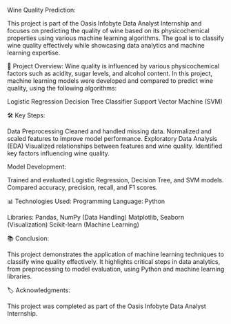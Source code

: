 Wine Quality Prediction:

This project is part of the Oasis Infobyte Data Analyst Internship and focuses on predicting the quality of wine based on its physicochemical properties using various machine learning algorithms. The goal is to classify wine quality effectively while showcasing data analytics and machine learning expertise.

📜 Project Overview:
Wine quality is influenced by various physicochemical factors such as acidity, sugar levels, and alcohol content. In this project, machine learning models were developed and compared to predict wine quality, using the following algorithms:

Logistic Regression
Decision Tree Classifier
Support Vector Machine (SVM)

🛠 Key Steps:

Data Preprocessing
Cleaned and handled missing data.
Normalized and scaled features to improve model performance.
Exploratory Data Analysis (EDA)
Visualized relationships between features and wine quality.
Identified key factors influencing wine quality.

Model Development:

Trained and evaluated Logistic Regression, Decision Tree, and SVM models.
Compared accuracy, precision, recall, and F1 scores.

📊 Technologies Used:
Programming Language: Python

Libraries:
Pandas, NumPy (Data Handling)
Matplotlib, Seaborn (Visualization)
Scikit-learn (Machine Learning)

📚 Conclusion:

This project demonstrates the application of machine learning techniques to classify wine quality effectively. It highlights critical steps in data analytics, from preprocessing to model evaluation, using Python and machine learning libraries.

🏷 Acknowledgments:

This project was completed as part of the Oasis Infobyte Data Analyst Internship.
